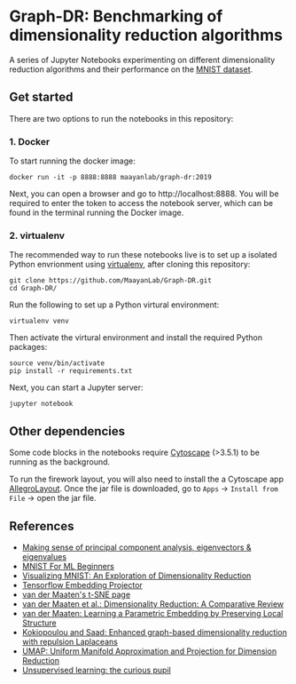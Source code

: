 Graph-DR: Benchmarking of dimensionality reduction algorithms
==============

A series of Jupyter Notebooks experimenting on different dimensionality reduction algorithms and their performance on the [MNIST dataset](http://yann.lecun.com/exdb/mnist/). 

Get started
------------

There are two options to run the notebooks in this repository:

### 1. Docker

To start running the docker image:

    docker run -it -p 8888:8888 maayanlab/graph-dr:2019

Next, you can open a browser and go to http://localhost:8888. You will be required to enter the token to access the notebook server, which can be found in the terminal running the Docker image.


### 2. virtualenv

The recommended way to run these notebooks live is to set up a isolated Python envrionment using [virtualenv](https://virtualenv.pypa.io/en/stable/), after cloning this repository:

    git clone https://github.com/MaayanLab/Graph-DR.git
    cd Graph-DR/

Run the following to set up a Python virtural environment:

    virtualenv venv

Then activate the virtural environment and install the required Python packages:

    source venv/bin/activate
    pip install -r requirements.txt

Next, you can start a Jupyter server:

    jupyter notebook

Other dependencies
------------

Some code blocks in the notebooks require [Cytoscape](http://www.cytoscape.org/) (>3.5.1) to be running as the background. 

To run the firework layout, you will also need to install the a Cytoscape app [AllegroLayout](https://www.dropbox.com/s/uwcpjes6vv212fm/allegrolayout-2.2.2.jar?dl=0). Once the jar file is downloaded, go to `Apps` -> `Install from File` -> open the jar file.


References
------------

+ [Making sense of principal component analysis, eigenvectors & eigenvalues](https://stats.stackexchange.com/questions/2691/making-sense-of-principal-component-analysis-eigenvectors-eigenvalues)
+ [MNIST For ML Beginners](https://www.tensorflow.org/get_started/mnist/beginners)
+ [Visualizing MNIST: An Exploration of Dimensionality Reduction](http://colah.github.io/posts/2014-10-Visualizing-MNIST/)
+ [Tensorflow Embedding Projector](http://projector.tensorflow.org/)
+ [van der Maaten's t-SNE page](http://lvdmaaten.github.io/tsne/)
+ [van der Maaten et al.: Dimensionality Reduction: A Comparative Review](https://www.tilburguniversity.edu/upload/59afb3b8-21a5-4c78-8eb3-6510597382db_TR2009005.pdf)
+ [van der Maaten: Learning a Parametric Embedding by Preserving Local Structure](http://lvdmaaten.github.io/publications/papers/AISTATS_2009.pdf)
+ [Kokiopoulou and Saad: Enhanced graph-based dimensionality reduction with repulsion Laplaceans](http://www.sciencedirect.com/science/article/pii/S0031320309001460)
+ [UMAP: Uniform Manifold Approximation and Projection for Dimension Reduction](https://arxiv.org/abs/1802.03426)
+ [Unsupervised learning: the curious pupil](https://deepmind.com/blog/unsupervised-learning/)
